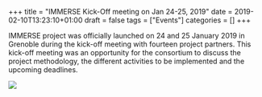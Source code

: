 +++
title = "IMMERSE Kick-Off meeting on Jan 24-25, 2019"
date = 2019-02-10T13:23:10+01:00
draft = false
tags = ["Events"]
categories = []
+++


IMMERSE project was officially launched on 24 and 25 January 2019 in Grenoble during the kick-off meeting with fourteen project partners. This kick-off meeting was an opportunity for the consortium to discuss the project methodology, the different activities to be implemented and the upcoming deadlines.

![](/img/posts/immerse-group-photo-kom.jpg)


